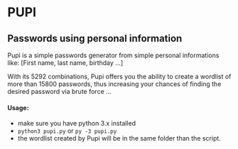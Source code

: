 # PUPI
## Passwords using personal information

Pupi is a simple passwords generator from simple personal informations like: [First name, last name, birthday ...]

With its 5292 combinations, Pupi offers you the ability to create a wordlist of more than 15800 passwords, thus increasing your chances of finding the desired password via brute force ...

#### Usage:
- make sure you have python 3.x installed 
- ``python3 pupi.py`` or ``py -3 pupi.py``
- the wordlist created by Pupi will be in the same folder than the script.


